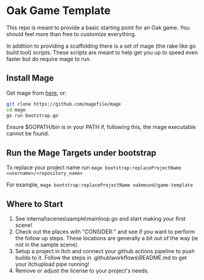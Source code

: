 # Oak Game Template

This repo is meant to provide a basic starting point for an Oak game.
You should feel more than free to customize everything.

In addition to providing a scaffolding there is a set of mage (the rake like go build tool) scripts.
These scripts are meant to help get you up to speed even faster but do require mage to run.

## Install Mage

Get mage from [here](https://magefile.org/), or:

``` bash
git clone https://github.com/magefile/mage
cd mage
go run bootstrap.go
```

Ensure $GOPATH/bin is in your PATH if, following this, the mage executable cannot be found.

## Run the Mage Targets under bootstrap

To replace your project name run
`mage bootstrap:replaceProjectName <username>/<repository_name>`

For example, `mage bootstrap:replaceProjectName oakmound/game-template`

## Where to Start

1) See internal\scenes\sample\mainloop.go and start making your first scene!
2) Check out the places with "CONSIDER:" and see if you want to perform the follow up steps. These locations are generally a bit out of the way (ie not in the sample scene).
3) Setup a project in Itch and connect your github actions pipeline to push builds to it. Follow the steps in .github\workflows\README.md to get your itchupload pipe running!
4) Remove or adjust the license to your project's needs.
